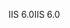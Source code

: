 <span data-ttu-id="b70be-101">IIS 6.0</span><span class="sxs-lookup"><span data-stu-id="b70be-101">IIS 6.0</span></span>